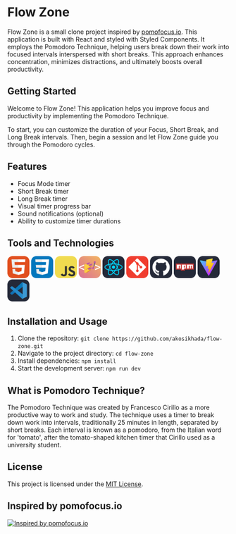 # Flow Zone

Flow Zone is a small clone project inspired by [pomofocus.io](https://pomofocus.io). This application is built with React and styled with Styled Components. It employs the Pomodoro Technique, helping users break down their work into focused intervals interspersed with short breaks. This approach enhances concentration, minimizes distractions, and ultimately boosts overall productivity.

## Getting Started

Welcome to Flow Zone! This application helps you improve focus and productivity by implementing the Pomodoro Technique.

To start, you can customize the duration of your Focus, Short Break, and Long Break intervals. Then, begin a session and let Flow Zone guide you through the Pomodoro cycles.

## Features

- Focus Mode timer
- Short Break timer
- Long Break timer
- Visual timer progress bar
- Sound notifications (optional)
- Ability to customize timer durations

## Tools and Technologies

<div align="left">
<img src="./public/html.png" alt="HTML" width="50" title="HTML">
<img src="./public/css.png" alt="CSS" width="50" title="CSS">
<img src="./public/js.png" alt="JavaScript" width="50" title="JavaScript">
<img src="./public/styled.png" alt="Styled Components" width="50" title="Styled Components">
<img src="./public/react.png" alt="React" width="50" title="React">
<img src="./public/git.png" alt="Git" width="50" title="Git">
<img src="./public/github.png" alt="Github" width="50" title="Github">
<img src="./public/npm.png" alt="NPM" width="50" title="NPM">
<img src="./public/vite.png" alt="Vite" width="50" title="Vite">
<img src="./public/vscode.png" alt="Visual Studio Code" width="50" title="Visual Studio Code">
</div>

## Installation and Usage

1. Clone the repository: `git clone https://github.com/akosikhada/flow-zone.git`
2. Navigate to the project directory: `cd flow-zone`
3. Install dependencies: `npm install`
4. Start the development server: `npm run dev`

## What is Pomodoro Technique?

The Pomodoro Technique was created by Francesco Cirillo as a more productive way to work and study. The technique uses a timer to break down work into intervals, traditionally 25 minutes in length, separated by short breaks. Each interval is known as a pomodoro, from the Italian word for 'tomato', after the tomato-shaped kitchen timer that Cirillo used as a university student.

## License

This project is licensed under the [MIT License](LICENSE).

## Inspired by pomofocus.io

[![Inspired by pomofocus.io](https://img.shields.io/badge/Inspired_by-pomofocus.io-ff69b4?style=for-readme&logo=data:image/png;base64,iVBORw0KGgoAAAANSUhEUgAAAAkAAAAKCAQAAAC1HAwCAAAAC0lEQVR42mNkYAAAAAYAAjCB0C8AAAAASUVORK5CYII=)](https://pomofocus.io)
